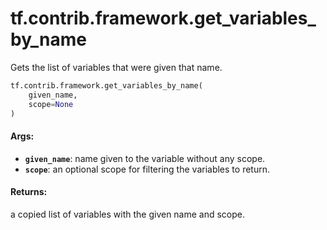 <div itemscope itemtype="http://developers.google.com/ReferenceObject">
<meta itemprop="name" content="tf.contrib.framework.get_variables_by_name" />
<meta itemprop="path" content="Stable" />
</div>

# tf.contrib.framework.get_variables_by_name

Gets the list of variables that were given that name.

``` python
tf.contrib.framework.get_variables_by_name(
    given_name,
    scope=None
)
```

<!-- Placeholder for "Used in" -->


#### Args:


* <b>`given_name`</b>: name given to the variable without any scope.
* <b>`scope`</b>: an optional scope for filtering the variables to return.


#### Returns:

a copied list of variables with the given name and scope.
